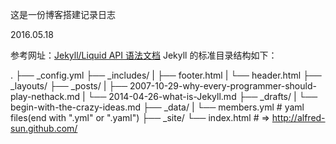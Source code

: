这是一份博客搭建记录日志


2016.05.18

参考网址：[Jekyll/Liquid API 语法文档](https://alfred-sun.github.io/blog/2015/01/10/jekyll-liquid-syntax-documentation/)
Jekyll 的标准目录结构如下：

.
├── _config.yml
├── _includes/
|   ├── footer.html
|   └── header.html
├── _layouts/
├── _posts/
|   ├── 2007-10-29-why-every-programmer-should-play-nethack.md
|   └── 2014-04-26-what-is-Jekyll.md
├── _drafts/
|   └── begin-with-the-crazy-ideas.md
├── _data/
|   └── members.yml # yaml files(end with ".yml" or ".yaml")
├── _site/
└── index.html      # => http://alfred-sun.github.com/